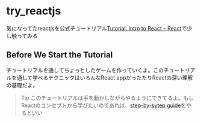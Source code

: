 # try_reactjs

気になってたreactjsを公式チュートリアル[Tutorial: Intro to React – React](https://reactjs.org/tutorial/tutorial.html)で少し触ってみる

## Before We Start the Tutorial
チュートリアルを通してちょっとしたゲームを作っていくよ。このチュートリアルを通して学べるテクニックはいろんなReact appだったたりReactの深い理解の基礎だよ。

> Tip
>このチュートリアルは手を動かしながらやるようにできてるよ。もしReactのコンセプトから学びたいのであれば、[step-by-sytep guide](https://reactjs.org/docs/hello-world.html)をやるといい